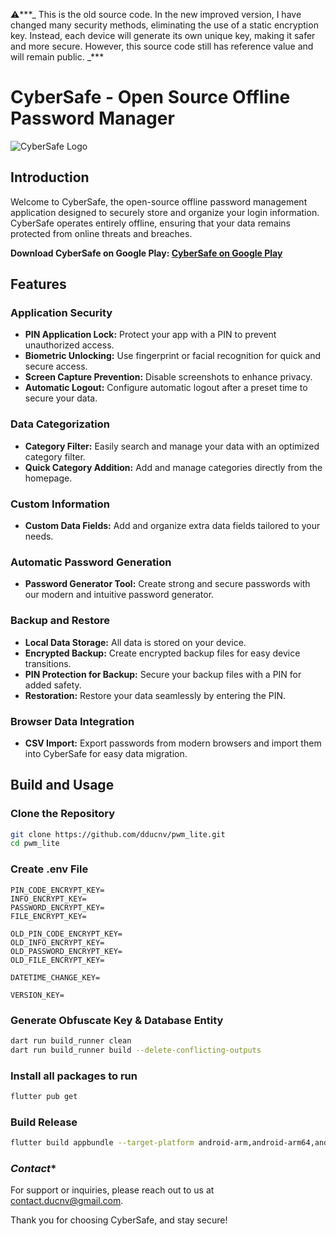 ⚠️***_
This is the old source code. In the new improved version, I have changed many security methods, eliminating the use of a static encryption key. Instead, each device will generate its own unique key, making it safer and more secure. However, this source code still has reference value and will remain public.
_***

# CyberSafe - Open Source Offline Password Manager

![CyberSafe Logo](https://lh3.googleusercontent.com/AmTkIuE2n6Nj2HcTBWn-2rfrvq9vAmU-LhJZtZeekp3a5M5pTqSjp0L4SB-DgMXGBEo)

## Introduction

Welcome to CyberSafe, the open-source offline password management application designed to securely store and organize your login information. CyberSafe operates entirely offline, ensuring that your data remains protected from online threats and breaches.

**Download CyberSafe on Google Play: [CyberSafe on Google Play](https://play.google.com/store/apps/details?id=com.duc_app_lab_ind.cybersafe_lmt)**

## Features

### **Application Security**
- **PIN Application Lock:** Protect your app with a PIN to prevent unauthorized access.
- **Biometric Unlocking:** Use fingerprint or facial recognition for quick and secure access.
- **Screen Capture Prevention:** Disable screenshots to enhance privacy.
- **Automatic Logout:** Configure automatic logout after a preset time to secure your data.

### **Data Categorization**
- **Category Filter:** Easily search and manage your data with an optimized category filter.
- **Quick Category Addition:** Add and manage categories directly from the homepage.

### **Custom Information**
- **Custom Data Fields:** Add and organize extra data fields tailored to your needs.

### **Automatic Password Generation**
- **Password Generator Tool:** Create strong and secure passwords with our modern and intuitive password generator.

### **Backup and Restore**
- **Local Data Storage:** All data is stored on your device.
- **Encrypted Backup:** Create encrypted backup files for easy device transitions.
- **PIN Protection for Backup:** Secure your backup files with a PIN for added safety.
- **Restoration:** Restore your data seamlessly by entering the PIN.

### **Browser Data Integration**
- **CSV Import:** Export passwords from modern browsers and import them into CyberSafe for easy data migration.

## Build and Usage

### **Clone the Repository**
```bash
git clone https://github.com/dducnv/pwm_lite.git
cd pwm_lite
```

### **Create .env File**
```env
PIN_CODE_ENCRYPT_KEY=
INFO_ENCRYPT_KEY=
PASSWORD_ENCRYPT_KEY=
FILE_ENCRYPT_KEY=

OLD_PIN_CODE_ENCRYPT_KEY=
OLD_INFO_ENCRYPT_KEY=
OLD_PASSWORD_ENCRYPT_KEY=
OLD_FILE_ENCRYPT_KEY=

DATETIME_CHANGE_KEY=

VERSION_KEY=
```

### **Generate Obfuscate Key & Database Entity**
```bash
dart run build_runner clean
dart run build_runner build --delete-conflicting-outputs
```

### **Install all packages to run**
```bash
flutter pub get
```

### **Build Release**
```bash
flutter build appbundle --target-platform android-arm,android-arm64,android-x64 --obfuscate --split-debug-info=/app_build_log
```

### *Contact**
For support or inquiries, please reach out to us at contact.ducnv@gmail.com.

Thank you for choosing CyberSafe, and stay secure!



